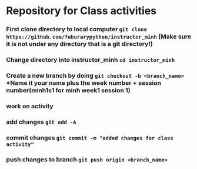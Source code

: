 # Repository for Class activities
### First clone directory to local computer `git clone https://github.com/feburarypython/instructor_minh` (Make sure it is not under any directory that is a git directory!)
### Change directory into instructor_minh `cd instructor_minh`
### Create a new branch by doing `git checkout -b <branch_name>` *Name it your name plus the week number + session number(minh1s1 for minh week1 session 1)
### work on activity
### add changes `git add -A`
### commit changes `git commit -m "added changes for class activity"`
### push changes to branch `git push origin <branch_name>`
